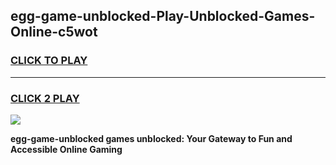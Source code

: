 
## egg-game-unblocked-Play-Unblocked-Games-Online-c5wot
<h3>
<a href="https://premium76.site?title=egg-game-unblocked&ref=25A">CLICK TO PLAY</a></h3>
<hr>

<h3>
<a href="https://premium76.site?title=egg-game-unblocked&ref=25A">CLICK 2 PLAY</a>
  
</h3>

<a href="https://premium76.site?title=egg-game-unblocked&ref=25A"><img src="https://clearcache.store/games.png"></a>


**egg-game-unblocked games unblocked: Your Gateway to Fun and Accessible Online Gaming**
